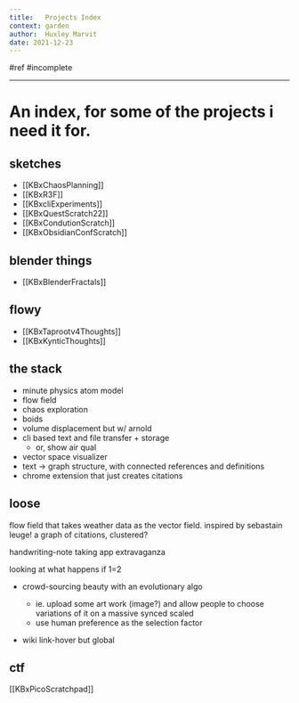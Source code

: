 ```yaml
---
title:   Projects Index
context: garden
author:  Huxley Marvit
date: 2021-12-23
---
```


#ref #incomplete

***

# An index, for some of the projects i need it for.

## sketches
- [[KBxChaosPlanning]]
- [[KBxR3F]]
- [[KBxcliExperiments]]
- [[KBxQuestScratch22]]
- [[KBxCondutionScratch]]
- [[KBxObsidianConfScratch]]


## blender things
- [[KBxBlenderFractals]]

## flowy
- [[KBxTaprootv4Thoughts]]
- [[KBxKynticThoughts]]


## the stack

- minute physics atom model
- flow field
- chaos exploration
- boids
- volume displacement but w/ arnold
- cli based text and file transfer + storage
	- or, show air qual
- vector space visualizer
- text -> graph structure, with connected references and definitions
- chrome extension that just creates citations

## loose
flow field that takes weather data as the vector field. inspired by sebastain leuge!
a graph of citations, clustered?

handwriting-note taking app extravaganza

looking at what happens if 1=2

- crowd-sourcing beauty with an evolutionary algo
	- ie. upload some art work (image?) and allow people to choose variations of it on a massive synced scaled
	- use human preference as the selection factor

- wiki link-hover but global

## ctf 
[[KBxPicoScratchpad]]





















